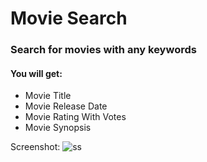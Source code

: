 # Movie Search

### Search for movies with any keywords

#### You will get:

- Movie Title
- Movie Release Date
- Movie Rating With Votes
- Movie Synopsis

Screenshot:
![ss](img/ss.gif)
